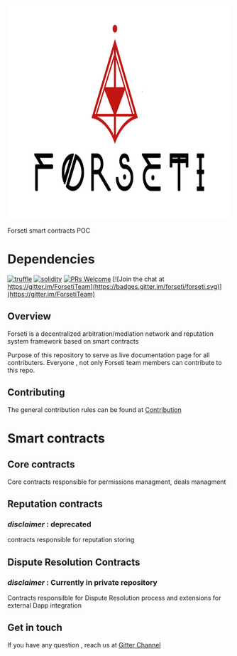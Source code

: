 <p align="center">
  <img width="840" height ="480"  alt="Forseti" src = "./assets/logo-black.png">
</p>


Forseti smart contracts POC

# Dependencies 
[![truffle](https://img.shields.io/badge/truffle-v3.4.11-orange.svg)](https://truffle.readthedocs.io/en/latest/)
[![solidity](https://img.shields.io/badge/solidity-docs-red.svg)](http://solidity.readthedocs.io/en/develop/types.html)
[![PRs Welcome](https://img.shields.io/badge/PRs-welcome-brightgreen.svg?style=flat-square)](http://makeapullrequest.com)
[![Join the chat at https://gitter.im/ForsetiTeam](https://badges.gitter.im/forseti/forseti.svg)](https://gitter.im/ForsetiTeam)

## Overview 

Forseti is a decentralized arbitration/mediation network and reputation system framework based on smart contracts

Purpose of this repository to serve as live documentation page for all contributers. Everyone , not only Forseti team members can contribute to this repo. 

## Contributing
The general contribution rules can be found at [Contribution ](https://forseti.gitbooks.io/forseti-doc/content/contribution.html)

# Smart contracts

## Core contracts 
Core contracts responsible for permissions managment, deals managment 

## Reputation contracts
### _disclaimer_ : deprecated
contracts responsible for reputation storing 

## Dispute Resolution Contracts 
### _disclaimer_ : Currently in private repository
Contracts responsilble for Dispute Resolution process and extensions for external Dapp integration

## Get in touch

If you have any question , reach us at [Gitter Channel](https://gitter.im/ForsetiTeam)

